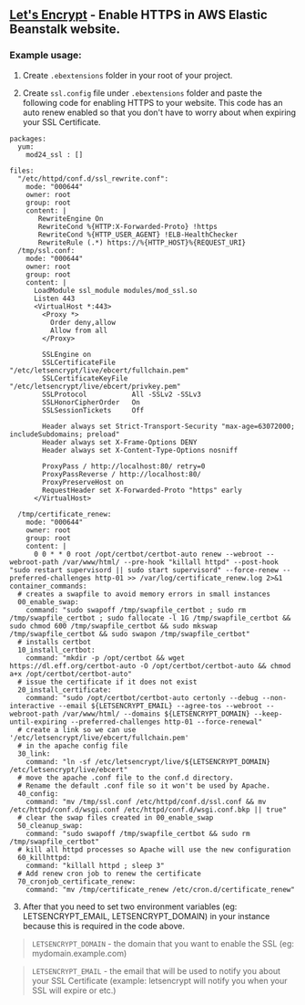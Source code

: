 ## [Let's Encrypt](https://letsencrypt.org/) - Enable HTTPS in AWS Elastic Beanstalk website.

### Example usage:

1. Create `.ebextensions` folder in your root of your project.

2. Create `ssl.config` file under `.ebextensions` folder and paste the following code for enabling HTTPS to your website. This code has an auto renew enabled so that you don't have to worry about when expiring your SSL Certificate.

```
packages:
  yum:
    mod24_ssl : []

files:
  "/etc/httpd/conf.d/ssl_rewrite.conf":
    mode: "000644"
    owner: root
    group: root
    content: |
       RewriteEngine On
       RewriteCond %{HTTP:X-Forwarded-Proto} !https
       RewriteCond %{HTTP_USER_AGENT} !ELB-HealthChecker
       RewriteRule (.*) https://%{HTTP_HOST}%{REQUEST_URI}
  /tmp/ssl.conf:
    mode: "000644"
    owner: root
    group: root
    content: |
      LoadModule ssl_module modules/mod_ssl.so
      Listen 443
      <VirtualHost *:443>
        <Proxy *>
          Order deny,allow
          Allow from all
        </Proxy>

        SSLEngine on
        SSLCertificateFile "/etc/letsencrypt/live/ebcert/fullchain.pem"
        SSLCertificateKeyFile "/etc/letsencrypt/live/ebcert/privkey.pem"
        SSLProtocol           All -SSLv2 -SSLv3
        SSLHonorCipherOrder   On
        SSLSessionTickets     Off

        Header always set Strict-Transport-Security "max-age=63072000; includeSubdomains; preload"
        Header always set X-Frame-Options DENY
        Header always set X-Content-Type-Options nosniff

        ProxyPass / http://localhost:80/ retry=0
        ProxyPassReverse / http://localhost:80/
        ProxyPreserveHost on
        RequestHeader set X-Forwarded-Proto "https" early
      </VirtualHost>

  /tmp/certificate_renew:
    mode: "000644"
    owner: root
    group: root
    content: |
      0 0 * * 0 root /opt/certbot/certbot-auto renew --webroot --webroot-path /var/www/html/ --pre-hook "killall httpd" --post-hook "sudo restart supervisord || sudo start supervisord" --force-renew --preferred-challenges http-01 >> /var/log/certificate_renew.log 2>&1
container_commands:
  # creates a swapfile to avoid memory errors in small instances
  00_enable_swap:
    command: "sudo swapoff /tmp/swapfile_certbot ; sudo rm /tmp/swapfile_certbot ; sudo fallocate -l 1G /tmp/swapfile_certbot && sudo chmod 600 /tmp/swapfile_certbot && sudo mkswap /tmp/swapfile_certbot && sudo swapon /tmp/swapfile_certbot"
  # installs certbot
  10_install_certbot:
    command: "mkdir -p /opt/certbot && wget https://dl.eff.org/certbot-auto -O /opt/certbot/certbot-auto && chmod a+x /opt/certbot/certbot-auto"
  # issue the certificate if it does not exist
  20_install_certificate:
    command: "sudo /opt/certbot/certbot-auto certonly --debug --non-interactive --email ${LETSENCRYPT_EMAIL} --agree-tos --webroot --webroot-path /var/www/html/ --domains ${LETSENCRYPT_DOMAIN} --keep-until-expiring --preferred-challenges http-01 --force-renewal"
  # create a link so we can use '/etc/letsencrypt/live/ebcert/fullchain.pem'
  # in the apache config file
  30_link:
    command: "ln -sf /etc/letsencrypt/live/${LETSENCRYPT_DOMAIN} /etc/letsencrypt/live/ebcert"
  # move the apache .conf file to the conf.d directory.
  # Rename the default .conf file so it won't be used by Apache.
  40_config:
    command: "mv /tmp/ssl.conf /etc/httpd/conf.d/ssl.conf && mv /etc/httpd/conf.d/wsgi.conf /etc/httpd/conf.d/wsgi.conf.bkp || true"
  # clear the swap files created in 00_enable_swap
  50_cleanup_swap:
    command: "sudo swapoff /tmp/swapfile_certbot && sudo rm /tmp/swapfile_certbot"
  # kill all httpd processes so Apache will use the new configuration
  60_killhttpd:
    command: "killall httpd ; sleep 3"
  # Add renew cron job to renew the certificate
  70_cronjob_certificate_renew:
    command: "mv /tmp/certificate_renew /etc/cron.d/certificate_renew"
```

3. After that you need to set two environment variables (eg: LETSENCRYPT_EMAIL, LETSENCRYPT_DOMAIN) in your instance because this is required in the code above.

> `LETSENCRYPT_DOMAIN` - the domain that you want to enable the SSL (eg: mydomain.example.com)

> `LETSENCRYPT_EMAIL` - the email that will be used to notify you about your SSL Certificate (example: letsencrypt will notify you when your SSL will expire or etc.)
